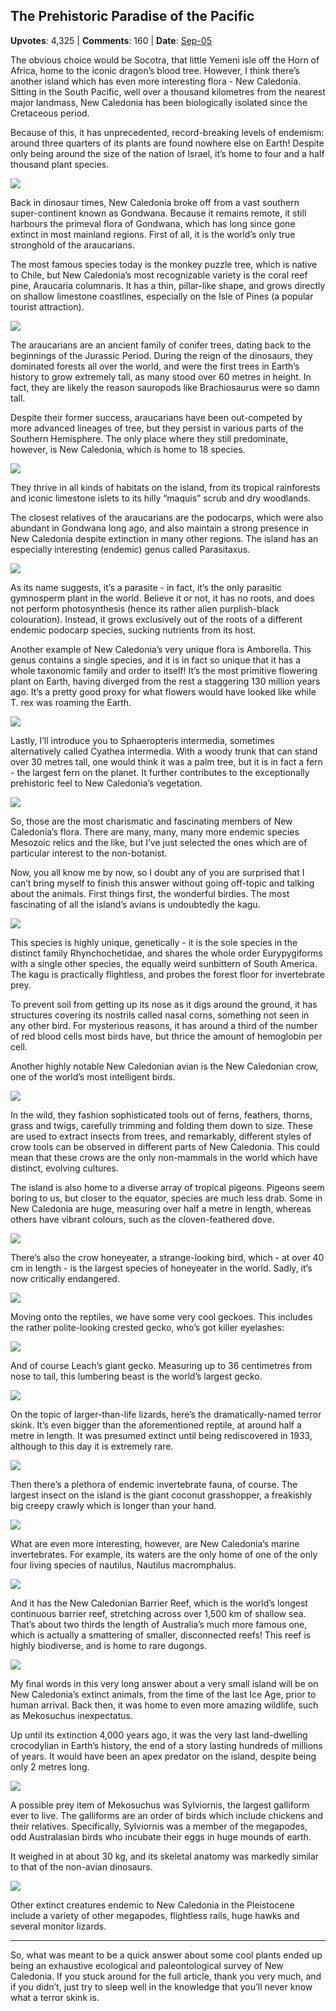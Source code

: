 ## The Prehistoric Paradise of the Pacific
    
**Upvotes**: 4,325 | **Comments**: 160 | **Date**: [Sep-05](https://www.quora.com/Which-island-has-the-most-unusual-plant-life/answer/Gary-Meaney)

The obvious choice would be Socotra, that little Yemeni isle off the Horn of Africa, home to the iconic dragon’s blood tree. However, I think there’s another island which has even more interesting flora - New Caledonia. Sitting in the South Pacific, well over a thousand kilometres from the nearest major landmass, New Caledonia has been biologically isolated since the Cretaceous period.

Because of this, it has unprecedented, record-breaking levels of endemism: around three quarters of its plants are found nowhere else on Earth! Despite only being around the size of the nation of Israel, it’s home to four and a half thousand plant species.

![](https://qph.fs.quoracdn.net/main-qimg-fb533fab61ae1b51ba223d5395f22834)

Back in dinosaur times, New Caledonia broke off from a vast southern super-continent known as Gondwana. Because it remains remote, it still harbours the primeval flora of Gondwana, which has long since gone extinct in most mainland regions. First of all, it is the world’s only true stronghold of the araucarians.

The most famous species today is the monkey puzzle tree, which is native to Chile, but New Caledonia’s most recognizable variety is the coral reef pine, Araucaria columnaris. It has a thin, pillar-like shape, and grows directly on shallow limestone coastlines, especially on the Isle of Pines (a popular tourist attraction).

![](https://qph.fs.quoracdn.net/main-qimg-0499e714265e91e511537ac0c5685535-lq)

The araucarians are an ancient family of conifer trees, dating back to the beginnings of the Jurassic Period. During the reign of the dinosaurs, they dominated forests all over the world, and were the first trees in Earth’s history to grow extremely tall, as many stood over 60 metres in height. In fact, they are likely the reason sauropods like Brachiosaurus were so damn tall.

Despite their former success, araucarians have been out-competed by more advanced lineages of tree, but they persist in various parts of the Southern Hemisphere. The only place where they still predominate, however, is New Caledonia, which is home to 18 species.

![](https://qph.fs.quoracdn.net/main-qimg-1af820313650a57f325625851b56c46d-lq)

They thrive in all kinds of habitats on the island, from its tropical rainforests and iconic limestone islets to its hilly “maquis” scrub and dry woodlands.

The closest relatives of the araucarians are the podocarps, which were also abundant in Gondwana long ago, and also maintain a strong presence in New Caledonia despite extinction in many other regions. The island has an especially interesting (endemic) genus called Parasitaxus.

![](https://qph.fs.quoracdn.net/main-qimg-2e354ea8f8eb0fe2b09d4166be29117f-lq)

As its name suggests, it’s a parasite - in fact, it’s the only parasitic gymnosperm plant in the world. Believe it or not, it has no roots, and does not perform photosynthesis (hence its rather alien purplish-black colouration). Instead, it grows exclusively out of the roots of a different endemic podocarp species, sucking nutrients from its host.

Another example of New Caledonia’s very unique flora is Amborella. This genus contains a single species, and it is in fact so unique that it has a whole taxonomic family and order to itself! It’s the most primitive flowering plant on Earth, having diverged from the rest a staggering 130 million years ago. It’s a pretty good proxy for what flowers would have looked like while T. rex was roaming the Earth.

![](https://qph.fs.quoracdn.net/main-qimg-2149071d6cd12393e8e71b5dfe03c731-lq)

Lastly, I’ll introduce you to Sphaeropteris intermedia, sometimes alternatively called Cyathea intermedia. With a woody trunk that can stand over 30 metres tall, one would think it was a palm tree, but it is in fact a fern - the largest fern on the planet. It further contributes to the exceptionally prehistoric feel to New Caledonia’s vegetation.

![](https://qph.fs.quoracdn.net/main-qimg-f5273f281bf34853c88e0b19ce8822a2-pjlq)

So, those are the most charismatic and fascinating members of New Caledonia’s flora. There are many, many, many more endemic species Mesozoic relics and the like, but I’ve just selected the ones which are of particular interest to the non-botanist.

Now, you all know me by now, so I doubt any of you are surprised that I can’t bring myself to finish this answer without going off-topic and talking about the animals. First things first, the wonderful birdies. The most fascinating of all the island’s avians is undoubtedly the kagu.

![](https://qph.fs.quoracdn.net/main-qimg-de7f14d76515d01fe7c948defaa80288-pjlq)

This species is highly unique, genetically - it is the sole species in the distinct family Rhynchochetidae, and shares the whole order Eurypygiforms with a single other species, the equally weird sunbittern of South America. The kagu is practically flightless, and probes the forest floor for invertebrate prey.

To prevent soil from getting up its nose as it digs around the ground, it has structures covering its nostrils called nasal corns, something not seen in any other bird. For mysterious reasons, it has around a third of the number of red blood cells most birds have, but thrice the amount of hemoglobin per cell.

Another highly notable New Caledonian avian is the New Caledonian crow, one of the world’s most intelligent birds.

![](https://qph.fs.quoracdn.net/main-qimg-c0846ee84d3945b9713c53cc7834b3d3-lq)

In the wild, they fashion sophisticated tools out of ferns, feathers, thorns, grass and twigs, carefully trimming and folding them down to size. These are used to extract insects from trees, and remarkably, different styles of crow tools can be observed in different parts of New Caledonia. This could mean that these crows are the only non-mammals in the world which have distinct, evolving cultures.

The island is also home to a diverse array of tropical pigeons. Pigeons seem boring to us, but closer to the equator, species are much less drab. Some in New Caledonia are huge, measuring over half a metre in length, whereas others have vibrant colours, such as the cloven-feathered dove.

![](https://qph.fs.quoracdn.net/main-qimg-6c9d20f3547a99f88345ebe3319c497d-lq)

There’s also the crow honeyeater, a strange-looking bird, which - at over 40 cm in length - is the largest species of honeyeater in the world. Sadly, it’s now critically endangered.

![](https://qph.fs.quoracdn.net/main-qimg-244232d865a6137ccc270c60df0a78a4-lq)

Moving onto the reptiles, we have some very cool geckoes. This includes the rather polite-looking crested gecko, who’s got killer eyelashes:

![](https://qph.fs.quoracdn.net/main-qimg-3933871aaa92b74c69f021c8c09d7779-lq)

And of course Leach’s giant gecko. Measuring up to 36 centimetres from nose to tail, this lumbering beast is the world’s largest gecko.

![](https://qph.fs.quoracdn.net/main-qimg-f4827e93312f91a36f25490eb8fef57a-lq)

On the topic of larger-than-life lizards, here’s the dramatically-named terror skink. It’s even bigger than the aforementioned reptile, at around half a metre in length. It was presumed extinct until being rediscovered in 1933, although to this day it is extremely rare.

![](https://qph.fs.quoracdn.net/main-qimg-20133d97ee302ca91d3a5743b2a50d3b-lq)

Then there’s a plethora of endemic invertebrate fauna, of course. The largest insect on the island is the giant coconut grasshopper, a freakishly big creepy crawly which is longer than your hand.

![](https://qph.fs.quoracdn.net/main-qimg-03b6c8ff80967e12164cf1f0290c7425-lq)

What are even more interesting, however, are New Caledonia’s marine invertebrates. For example, its waters are the only home of one of the only four living species of nautilus, Nautilus macromphalus.

![](https://qph.fs.quoracdn.net/main-qimg-83eab6e2727f0f28b3eed33aa73f6262-lq)

And it has the New Caledonian Barrier Reef, which is the world’s longest continuous barrier reef, stretching across over 1,500 km of shallow sea. That’s about two thirds the length of Australia’s much more famous one, which is actually a smattering of smaller, disconnected reefs! This reef is highly biodiverse, and is home to rare dugongs.

![](https://qph.fs.quoracdn.net/main-qimg-3ad34195f1db46234356aef75ec221f2-lq)

My final words in this very long answer about a very small island will be on New Caledonia’s extinct animals, from the time of the last Ice Age, prior to human arrival. Back then, it was home to even more amazing wildlife, such as Mekosuchus inexpectatus.

Up until its extinction 4,000 years ago, it was the very last land-dwelling crocodylian in Earth’s history, the end of a story lasting hundreds of millions of years. It would have been an apex predator on the island, despite being only 2 metres long.

![](https://qph.fs.quoracdn.net/main-qimg-2aa3800d2f4873b4be8ad60910c3fd8e-pjlq)

A possible prey item of Mekosuchus was Sylviornis, the largest galliform ever to live. The galliforms are an order of birds which include chickens and their relatives. Specifically, Sylviornis was a member of the megapodes, odd Australasian birds who incubate their eggs in huge mounds of earth.

It weighed in at about 30 kg, and its skeletal anatomy was markedly similar to that of the non-avian dinosaurs.

![](https://qph.fs.quoracdn.net/main-qimg-1832dc7165cd34f5748f5d927fe52cb0-lq)

Other extinct creatures endemic to New Caledonia in the Pleistocene include a variety of other megapodes, flightless rails, huge hawks and several monitor lizards.

* * *

So, what was meant to be a quick answer about some cool plants ended up being an exhaustive ecological and paleontological survey of New Caledonia. If you stuck around for the full article, thank you very much, and if you didn’t, just try to sleep well in the knowledge that you’ll never know what a terror skink is.

